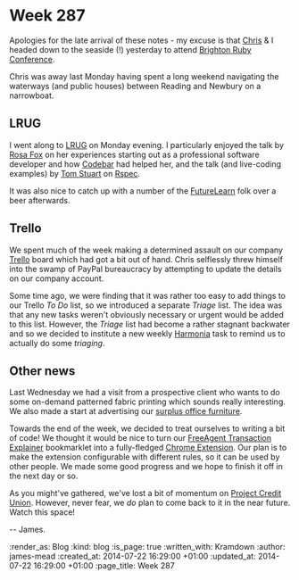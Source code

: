 Week 287
========

Apologies for the late arrival of these notes - my excuse is that [Chris][] & I headed down to the seaside (!) yesterday to attend [Brighton Ruby Conference][].

Chris was away last Monday having spent a long weekend navigating the waterways (and public houses) between Reading and Newbury on a narrowboat.

## LRUG

I went along to [LRUG][] on Monday evening. I particularly enjoyed the talk by [Rosa Fox][] on her experiences starting out as a professional software developer and how [Codebar][] had helped her, and the talk (and live-coding examples) by [Tom Stuart][] on [Rspec][].

It was also nice to catch up with a number of the [FutureLearn][] folk over a beer afterwards.

## Trello

We spent much of the week making a determined assault on our company [Trello][] board which had got a bit out of hand. Chris selflessly threw himself into the swamp of PayPal bureaucracy by attempting to update the details on our company account.

Some time ago, we were finding that it was rather too easy to add things to our Trello _To Do_ list, so we introduced a separate _Triage_ list. The idea was that any new tasks weren't obviously necessary or urgent would be added to this list. However, the _Triage_ list had become a rather stagnant backwater and so we decided to institute a new weekly [Harmonia][] task to remind us to actually do some _triaging_.

## Other news

Last Wednesday we had a visit from a prospective client who wants to do some on-demand patterned fabric printing which sounds really interesting. We also made a start at advertising our [surplus office furniture][].

Towards the end of the week, we decided to treat ourselves to writing a bit of code! We thought it would be nice to turn our [FreeAgent Transaction Explainer][] bookmarklet into a fully-fledged [Chrome Extension][]. Our plan is to make the extension configurable with different rules, so it can be used by other people. We made some good progress and we hope to finish it off in the next day or so.

As you might've gathered, we've lost a bit of momentum on [Project Credit Union][]. However, never fear, we _do_ plan to come back to it in the near future. Watch this space!

-- James.

[Chris]: /chris-roos
[Brighton Ruby Conference]: http://brightonruby.com/
[LRUG]: http://lrug.org
[Rosa Fox]: http://www.techfox.co.uk/
[Codebar]: http://codebar.io/
[Tom Stuart]: http://codon.com/
[Rspec]: https://relishapp.com/rspec/
[FutureLearn]: https://www.futurelearn.com/
[Trello]: https://trello.com/
[Harmonia]: https://harmonia.io/
[surplus office furniture]: /office-furniture-clearance
[FreeAgent Transaction Explainer]: https://github.com/freerange/free_agent_transaction_explainer
[Chrome Extension]: https://developer.chrome.com/extensions
[Project Credit Union]: /project-credit-union-day-1

:render_as: Blog
:kind: blog
:is_page: true
:written_with: Kramdown
:author: james-mead
:created_at: 2014-07-22 16:29:00 +01:00
:updated_at: 2014-07-22 16:29:00 +01:00
:page_title: Week 287
